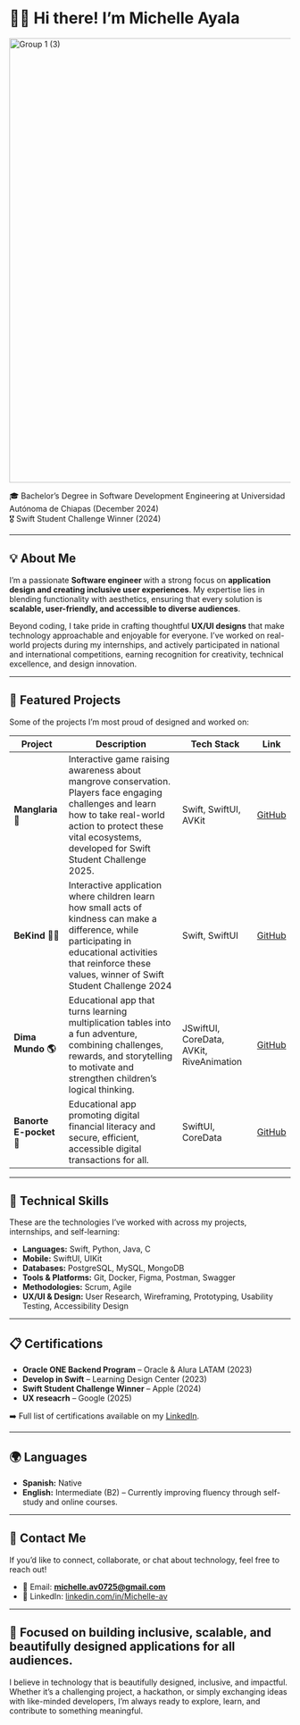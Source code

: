 <h1 align="leading">👋🏻 Hi there! I’m Michelle Ayala</h1>
<img width="3172" height="796" alt="Group 1 (3)" src="https://github.com/user-attachments/assets/df4f6a11-50ea-45ee-850d-13118bf823eb" />

<p align="leading">
🎓 Bachelor’s Degree in Software Development Engineering at Universidad Autónoma de Chiapas (December 2024) <br>
🎖️ Swift Student Challenge Winner (2024) <br>
</p>

---

## 💡 About Me 
I’m a passionate **Software engineer** with a strong focus on **application design and creating inclusive user experiences**. My expertise lies in blending functionality with aesthetics, ensuring that every solution is **scalable, user-friendly, and accessible to diverse audiences**.

Beyond coding, I take pride in crafting thoughtful **UX/UI designs** that make technology approachable and enjoyable for everyone. I’ve worked on real-world projects during my internships, and actively participated in national and international competitions, earning recognition for creativity, technical excellence, and design innovation.


---

## 🚀 Featured Projects
Some of the projects I’m most proud of designed and worked on:

| Project | Description | Tech Stack | Link |
|---|---|---|---|
| **Manglaria 🌿** | Interactive game raising awareness about mangrove conservation. Players face engaging challenges and learn how to take real-world action to protect these vital ecosystems, developed for Swift Student Challenge 2025. | Swift, SwiftUI, AVKit | [GitHub](https://github.com/Michelle-AV/Manglaria) |
| **BeKind 👐🏻** | Interactive application where children learn how small acts of kindness can make a difference, while participating in educational activities that reinforce these values, winner of Swift Student Challenge 2024 | Swift, SwiftUI | [GitHub](https://github.com/Michelle-AV/BeKind) |
| **Dima Mundo 🌎** | Educational app that turns learning multiplication tables into a fun adventure, combining challenges, rewards, and storytelling to motivate and strengthen children’s logical thinking. | JSwiftUI, CoreData, AVKit, RiveAnimation| [GitHub](https://github.com/Michelle-AV/Dima-Mundo) |
| **Banorte E-pocket 🏦** | Educational app promoting digital financial literacy and secure, efficient, accessible digital transactions for all. | SwiftUI, CoreData| [GitHub](https://github.com/clxsrdev/Almacen-UNACH-Galaxy) |

---

## 🧩 Technical Skills
These are the technologies I’ve worked with across my projects, internships, and self-learning:

- **Languages:** Swift, Python, Java, C
- **Mobile:** SwiftUI, UIKit
- **Databases:** PostgreSQL, MySQL, MongoDB
- **Tools & Platforms:** Git, Docker, Figma, Postman, Swagger
- **Methodologies:** Scrum, Agile
- **UX/UI & Design:** User Research, Wireframing, Prototyping, Usability Testing, Accessibility Design


---

## 📋 Certifications
- **Oracle ONE Backend Program** – Oracle & Alura LATAM (2023)
- **Develop in Swift** – Learning Design Center (2023)
- **Swift Student Challenge Winner** – Apple (2024)
- **UX reseacrh** – Google (2025)

➡️ Full list of certifications available on my [LinkedIn](https://linkedin.com/in/clxsrdev).

---

## 🌍 Languages
- **Spanish:** Native
- **English:** Intermediate (B2) – Currently improving fluency through self-study and online courses.

---

## 📨 Contact Me
If you’d like to connect, collaborate, or chat about technology, feel free to reach out!

- 📧 Email: **michelle.av0725@gmail.com**
- 💼 LinkedIn: [linkedin.com/in/Michelle-av](https://www.linkedin.com/in/michelle-av/)

---

## 🌟 Focused on building inclusive, scalable, and beautifully designed applications for all audiences.

I believe in technology that is beautifully designed, inclusive, and impactful.
Whether it’s a challenging project, a hackathon, or simply exchanging ideas with like-minded developers, I’m always ready to explore, learn, and contribute to something meaningful. 
